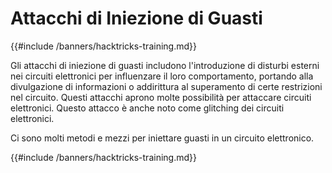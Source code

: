 # Attacchi di Iniezione di Guasti

{{#include /banners/hacktricks-training.md}}

Gli attacchi di iniezione di guasti includono l'introduzione di disturbi esterni nei circuiti elettronici per influenzare il loro comportamento, portando alla divulgazione di informazioni o addirittura al superamento di certe restrizioni nel circuito. Questi attacchi aprono molte possibilità per attaccare circuiti elettronici. Questo attacco è anche noto come glitching dei circuiti elettronici.

Ci sono molti metodi e mezzi per iniettare guasti in un circuito elettronico.

{{#include /banners/hacktricks-training.md}}
